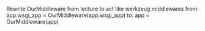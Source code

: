 Rewrite OurMiddleware from lecture to act like werkzeug middlewares
from:
app.wsgi_app = OurMiddleware(app.wsgi_app)
to:
app = OurMiddleware(app)
